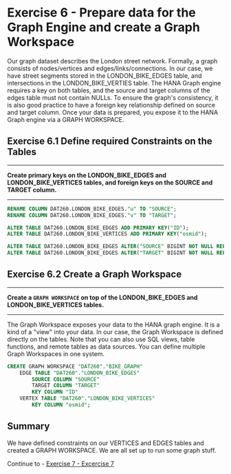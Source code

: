 # Exercise 6 - Prepare data for the Graph Engine and create a Graph Workspace

Our graph dataset describes the London street network. Formally, a graph consists of nodes/vertices and edges/links/connections. In our case, we have street segments stored in the LONDON_BIKE_EDGES table, and intersections in the LONDON_BIKE_VERTIES table.
The HANA Graph engine requires a key on both tables, and the source and target columns of the edges table must not contain NULLs. To ensure the graph's consistency, it is also good practice to have a foreign key relationship defined on source and target column.
Once your data is prepared, you expose it to the HANA Graph engine via a GRAPH WORKSPACE.

## Exercise 6.1 Define required Constraints on  the Tables
---
**Create primary keys on the LONDON_BIKE_EDGES and LONDON_BIKE_VERTICES tables, and foreign keys on the SOURCE and TARGET column.**

---

```sql
RENAME COLUMN DAT260.LONDON_BIKE_EDGES."u" TO "SOURCE";
RENAME COLUMN DAT260.LONDON_BIKE_EDGES."v" TO "TARGET";

ALTER TABLE DAT260.LONDON_BIKE_EDGES ADD PRIMARY KEY("ID");
ALTER TABLE DAT260.LONDON_BIKE_VERTICES ADD PRIMARY KEY("osmid");

ALTER TABLE DAT260.LONDON_BIKE_EDGES ALTER("SOURCE" BIGINT NOT NULL REFERENCES "DAT260"."LONDON_BIKE_VERTICES" ("osmid") ON UPDATE CASCADE ON DELETE CASCADE);
ALTER TABLE DAT260.LONDON_BIKE_EDGES ALTER("TARGET" BIGINT NOT NULL REFERENCES "DAT260"."LONDON_BIKE_VERTICES" ("osmid") ON UPDATE CASCADE ON DELETE CASCADE);
```

## Exercise 6.2 Create a Graph Workspace
---
**Create a `GRAPH WORKSPACE` on top of the LONDON_BIKE_EDGES and LONDON_BIKE_VERTICES tables.**

---
The Graph Workspace exposes your data to the HANA graph engine. It is a kind of a "view" into your data. In our case, the Graph Workspace is defined directly on the tables. Note that you can also use SQL views, table functions, and remote tables as data sources. You can define multiple Graph Workspaces in one system.
```sql
CREATE GRAPH WORKSPACE "DAT260"."BIKE_GRAPH"
	EDGE TABLE "DAT260"."LONDON_BIKE_EDGES"
		SOURCE COLUMN "SOURCE"
		TARGET COLUMN "TARGET"
		KEY COLUMN "ID"
	VERTEX TABLE "DAT260"."LONDON_BIKE_VERTICES"
		KEY COLUMN "osmid";
```
## Summary

We have defined constraints on our VERTICES and EDGES tables and created a GRAPH WORKSPACE. We are all set up to run some graph stuff.

Continue to - [Exercise 7 - Excercise 7 ](../ex7/README.md)
